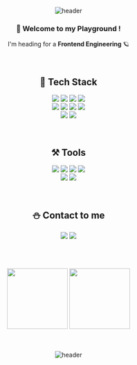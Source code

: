 <div align="center">

![header](https://capsule-render.vercel.app/api?type=waving&height=300&color=gradient&text=Haizel's%20%20Playground&animation=twinkling&fontAlign=50&fontColor=fff&fontSize=70)

  ### 🚀 Welcome to my Playground ! <br />
  I'm heading for a **Frontend Engineering** 🪐 <br />
 
 <br /> 
  
## 🌿 Tech Stack 
<img src="https://img.shields.io/badge/HTML5-E34F26?style=flat&logo=HTML5&logoColor=white" />
<img src="https://img.shields.io/badge/CSS3-1572B6?style=flat&logo=CSS3&logoColor=white" />
<img src="https://img.shields.io/badge/JavaScript-F7DF1E?style=flat&logo=JavaScript&logoColor=white" />
<img src="https://img.shields.io/badge/React-61DAFB?style=flat&logo=React&logoColor=white" />
<br/>
<img src="https://img.shields.io/badge/styled-components-DB7093?style=flat&logo=styled-components&logoColor=white" />
<img src="https://img.shields.io/badge/Redux-764ABC?style=flat&logo=Redux&logoColor=white" />
<img src="https://img.shields.io/badge/Visual Studio Code-007ACC?style=flat&logo=Visual Studio Code&logoColor=white" />
<img src="https://img.shields.io/badge/Typescript-3178C6?style=flat&logo=Typescript&logoColor=white"/> 
<br/>
<img src="https://img.shields.io/badge/Sass-CC6699?style=flat&logo=Sass&logoColor=white"/> 
<img src="https://img.shields.io/badge/Tailwind CSS-06B6D4?style=fflat&logo=Tailwind CSS&logoColor=white"/> 

<br />
<br />
<br />    
  
## ⚒️ Tools 
<img src="https://img.shields.io/badge/github-181717?style=flat&logo=github&logoColor=white">
<img src="https://img.shields.io/badge/Amazon AWS-232F3E?style=flat&logo=Amazon AWS&logoColor=white">
<img src="https://img.shields.io/badge/Amazon S3-569A31?style=flat&logo=Amazon S3&logoColor=white"> 
<img src="https://img.shields.io/badge/Postman-FF6C37?style=flat&logo=Postman&logoColor=white"> 
<br />
<img src="https://img.shields.io/badge/Notion-000000?style=flat&logo=Notion&logoColor=white">
<img src="https://img.shields.io/badge/Figma-F24E1E?style=flat&logo=Figma&logoColor=white" />
  
<br />
<br />  
<br />  
  
## ⛄️ Contact to me 
<a href="https://velog.io/@haizel"><img src="https://img.shields.io/badge/Velog-3DDC84?style=flat&logo=Blogger&logoColor=white"/></a>
<a href="mailto:shyoeun5000@gmail.com"><img src="https://img.shields.io/badge/Gmail-F09C73?style=flat-flat&logo=gmail&logoColor=white"/></a>  
  
<br />  
<br />
<br />

<img src="https://github-readme-stats.vercel.app/api?username=haizellatte&show_icons=true" height="140"> 
<img src="https://github-readme-stats.vercel.app/api/top-langs/?username=haizellatte&layout=compact&theme=white" height="140">
  
<br />  
<br />
<br />

![header](https://capsule-render.vercel.app/api?type=waving&height=250&color=gradient&animation=twinkling&section=footer)
</div>
